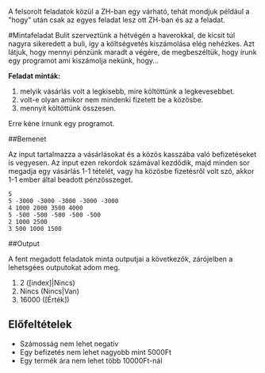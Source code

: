 A felsorolt feladatok közül a ZH-ban egy várható, tehát mondjuk például a "hogy" után csak az egyes feladat lesz ott ZH-ban és az a feladat.

#Mintafeladat
Bulit szerveztünk a hétvégén a haverokkal, de kicsit túl nagyra sikeredett a buli, így a költségvetés kiszámolása elég nehézkes. Azt látjuk, hogy mennyi pénzünk maradt a végére, de megbeszéltük, hogy írunk egy programot ami kiszámolja nekünk, hogy...

**Feladat minták:**

1. melyik vásárlás volt a legkisebb, mire költöttünk a legkevesebbet. 
2. volt-e olyan amikor nem mindenki fizetett be a közösbe.
3. mennyit költöttünk összesen.

Erre kéne írnunk egy programot.

##Bemenet

Az input tartalmazza a vásárlásokat és a közös kasszába való befizetéseket is vegyesen. 
Az input ezen rekordok számával kezdődik, majd minden sor megadja egy vásárlás 1-1 tételét, vagy ha közösbe fizetésről volt szó, akkor 1-1 ember által beadott pénzösszeget.  
```
5 
5 -3000 -3000 -3000 -3000 -3000
4 1000 2000 3500 4000
5 -500 -500 -500 -500 -500
2 1000 2500
3 500 1000 1500
```
##Output

A fent megadott feladatok minta outputjai a következők, zárójelben a lehetsgées outputokat adom meg.

1. 2    ([index]|Nincs)
2. Nincs (Nincs|Van)
3. 16000 ([Érték])


## Előfeltételek

* Számosság nem lehet negatív
* Egy befizetés nem lehet nagyobb mint 5000Ft
* Egy termék ára nem lehet több 10000Ft-nál
